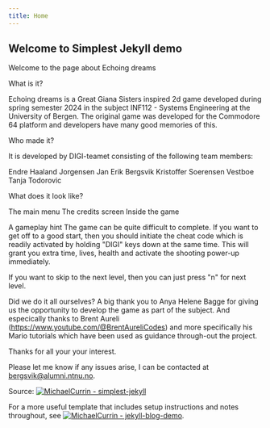 ```yaml
---
title: Home
---
```


## Welcome to Simplest Jekyll demo

Welcome to the page about Echoing dreams

What is it?

Echoing dreams is a Great Giana Sisters inspired 2d game developed during spring semester 2024 in the
subject INF112 - Systems Engineering at the University of Bergen. The original game was developed for
the Commodore 64 platform and developers have many good memories of this.

Who made it?

It is developed by DIGI-teamet consisting of the following team members:

Endre Haaland Jorgensen
Jan Erik Bergsvik
Kristoffer Soerensen Vestboe
Tanja Todorovic

What does it look like?

The main menu
The credits screen
Inside the game

A gameplay hint
The game can be quite difficult to complete. If you want to get off to a good start, then
you should initiate the cheat code which is readily activated by holding "DIGI" keys down
at the same time. This will grant you extra time, lives, health and activate the shooting power-up
immediately.

If you want to skip to the next level, then you can just press "n" for next level.

Did we do it all ourselves?
A big thank you to Anya Helene Bagge for giving us the opportunity to develop the game as part of the subject.
And especically thanks to Brent Aureli (https://www.youtube.com/@BrentAureliCodes) and more specifically his 
Mario tutorials which have been used as guidance through-out the project.

Thanks for all your your interest.

Please let me know if any issues arise, I can be contacted at bergsvik@alumni.ntnu.no.


Source: [![MichaelCurrin - simplest-jekyll](https://img.shields.io/static/v1?label=MichaelCurrin&message=simplest-jekyll&color=blue&logo=github)](https://github.com/MichaelCurrin/simplest-jekyll)

For a more useful template that includes setup instructions and notes throughout, see [![MichaelCurrin - jekyll-blog-demo](https://img.shields.io/static/v1?label=MichaelCurrin&message=jekyll-blog-demo&color=blue&logo=github)](https://github.com/MichaelCurrin/jekyll-blog-demo).
